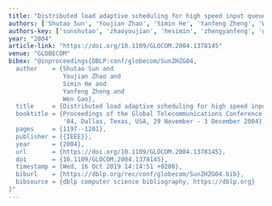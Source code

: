 ```yaml
---
title: "Distributed load adaptive scheduling for high speed input queued switch"
authors: ['Shutao Sun', 'Youjian Zhao', 'Simin He', 'Yanfeng Zheng', 'Wen Gao 0001']
authors-key: ['sunshutao', 'zhaoyoujian', 'hesimin', 'zhengyanfeng', 'gaowen']
year: "2004"
article-link: "https://doi.org/10.1109/GLOCOM.2004.1378145"
venue: "GLOBECOM"
bibex: "@inproceedings{DBLP:conf/globecom/SunZHZG04,
  author    = {Shutao Sun and
               Youjian Zhao and
               Simin He and
               Yanfeng Zheng and
               Wen Gao},
  title     = {Distributed load adaptive scheduling for high speed input queued switch},
  booktitle = {Proceedings of the Global Telecommunications Conference, 2004. {GLOBECOM}
               '04, Dallas, Texas, USA, 29 November - 3 December 2004},
  pages     = {1197--1201},
  publisher = {{IEEE}},
  year      = {2004},
  url       = {https://doi.org/10.1109/GLOCOM.2004.1378145},
  doi       = {10.1109/GLOCOM.2004.1378145},
  timestamp = {Wed, 16 Oct 2019 14:14:51 +0200},
  biburl    = {https://dblp.org/rec/conf/globecom/SunZHZG04.bib},
  bibsource = {dblp computer science bibliography, https://dblp.org}
}"
---
```

